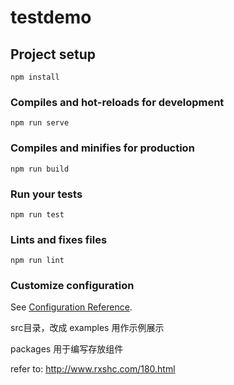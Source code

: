 # testdemo

## Project setup
```
npm install
```

### Compiles and hot-reloads for development
```
npm run serve
```

### Compiles and minifies for production
```
npm run build
```

### Run your tests
```
npm run test
```

### Lints and fixes files
```
npm run lint
```

### Customize configuration
See [Configuration Reference](https://cli.vuejs.org/config/).


src目录，改成 examples 用作示例展示

packages 用于编写存放组件

refer to: http://www.rxshc.com/180.html

